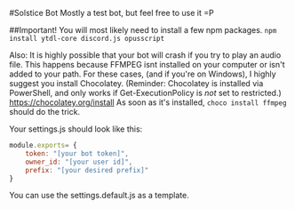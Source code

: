 #Solstice Bot
Mostly a test bot, but feel free to use it =P

##Important!
You will most likely need to install a few npm packages.
`npm install ytdl-core discord.js opusscript`

Also:
It is highly possible that your bot will crash if you try to play an audio file.
This happens because FFMPEG isnt installed on your computer or isn't added to your path.
For these cases, (and if you're on Windows), I highly suggest you install Chocolatey. (Reminder: Chocolatey is installed via PowerShell, and only works if Get-ExecutionPolicy is *not* set to restricted.)
https://chocolatey.org/install
As soon as it's installed, `choco install ffmpeg` should do the trick.

Your settings.js should look like this:

```js
module.exports= {
    token: "[your bot token]",
    owner_id: "[your user id]",
    prefix: "[your desired prefix]"
}
```

You can use the settings.default.js as a template.
